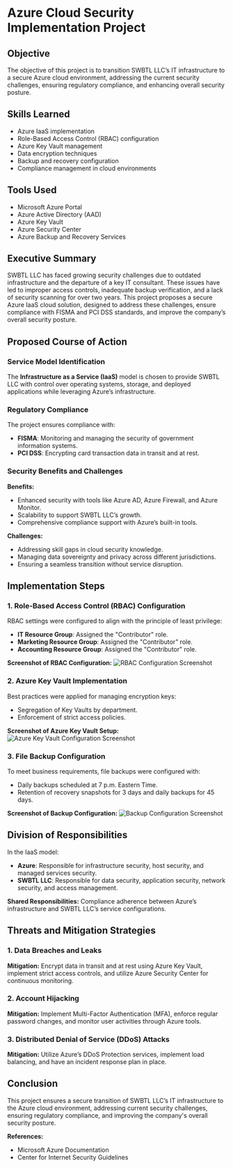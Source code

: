 # Azure Cloud Security Implementation Project

## Objective
The objective of this project is to transition SWBTL LLC’s IT infrastructure to a secure Azure cloud environment, addressing the current security challenges, ensuring regulatory compliance, and enhancing overall security posture. 

## Skills Learned
- Azure IaaS implementation
- Role-Based Access Control (RBAC) configuration
- Azure Key Vault management
- Data encryption techniques
- Backup and recovery configuration
- Compliance management in cloud environments

## Tools Used
- Microsoft Azure Portal
- Azure Active Directory (AAD)
- Azure Key Vault
- Azure Security Center
- Azure Backup and Recovery Services

## Executive Summary
SWBTL LLC has faced growing security challenges due to outdated infrastructure and the departure of a key IT consultant. These issues have led to improper access controls, inadequate backup verification, and a lack of security scanning for over two years. This project proposes a secure Azure IaaS cloud solution, designed to address these challenges, ensure compliance with FISMA and PCI DSS standards, and improve the company’s overall security posture.

## Proposed Course of Action
### Service Model Identification
The **Infrastructure as a Service (IaaS)** model is chosen to provide SWBTL LLC with control over operating systems, storage, and deployed applications while leveraging Azure’s infrastructure.

### Regulatory Compliance
The project ensures compliance with:
- **FISMA**: Monitoring and managing the security of government information systems.
- **PCI DSS**: Encrypting card transaction data in transit and at rest.

### Security Benefits and Challenges
**Benefits:**
- Enhanced security with tools like Azure AD, Azure Firewall, and Azure Monitor.
- Scalability to support SWBTL LLC’s growth.
- Comprehensive compliance support with Azure’s built-in tools.

**Challenges:**
- Addressing skill gaps in cloud security knowledge.
- Managing data sovereignty and privacy across different jurisdictions.
- Ensuring a seamless transition without service disruption.

## Implementation Steps

### 1. Role-Based Access Control (RBAC) Configuration
RBAC settings were configured to align with the principle of least privilege:
- **IT Resource Group**: Assigned the "Contributor" role.
- **Marketing Resource Group**: Assigned the "Contributor" role.
- **Accounting Resource Group**: Assigned the "Contributor" role.

**Screenshot of RBAC Configuration:**
![RBAC Configuration Screenshot](https://github.com/user-attachments/assets/36acb32d-2921-43a0-b4ad-4ffc4223810a)


### 2. Azure Key Vault Implementation
Best practices were applied for managing encryption keys:
- Segregation of Key Vaults by department.
- Enforcement of strict access policies.

**Screenshot of Azure Key Vault Setup:**
![Azure Key Vault Configuration Screenshot](https://github.com/user-attachments/assets/39500df5-fb61-4ab3-82c7-70d8cf543273)


### 3. File Backup Configuration
To meet business requirements, file backups were configured with:
- Daily backups scheduled at 7 p.m. Eastern Time.
- Retention of recovery snapshots for 3 days and daily backups for 45 days.

**Screenshot of Backup Configuration:**
![Backup Configuration Screenshot](https://github.com/user-attachments/assets/8b995676-64f8-4da2-9e31-fe10b7facc2b)

## Division of Responsibilities
In the IaaS model:
- **Azure**: Responsible for infrastructure security, host security, and managed services security.
- **SWBTL LLC**: Responsible for data security, application security, network security, and access management.

**Shared Responsibilities:**
Compliance adherence between Azure’s infrastructure and SWBTL LLC’s service configurations.

## Threats and Mitigation Strategies
### 1. Data Breaches and Leaks
**Mitigation:** Encrypt data in transit and at rest using Azure Key Vault, implement strict access controls, and utilize Azure Security Center for continuous monitoring.

### 2. Account Hijacking
**Mitigation:** Implement Multi-Factor Authentication (MFA), enforce regular password changes, and monitor user activities through Azure tools.

### 3. Distributed Denial of Service (DDoS) Attacks
**Mitigation:** Utilize Azure’s DDoS Protection services, implement load balancing, and have an incident response plan in place.

## Conclusion
This project ensures a secure transition of SWBTL LLC’s IT infrastructure to the Azure cloud environment, addressing current security challenges, ensuring regulatory compliance, and improving the company's overall security posture.

**References:**
- Microsoft Azure Documentation
- Center for Internet Security Guidelines


